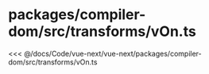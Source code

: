 # packages/compiler-dom/src/transforms/vOn.ts

<<< @/docs/Code/vue-next/vue-next/packages/compiler-dom/src/transforms/vOn.ts

